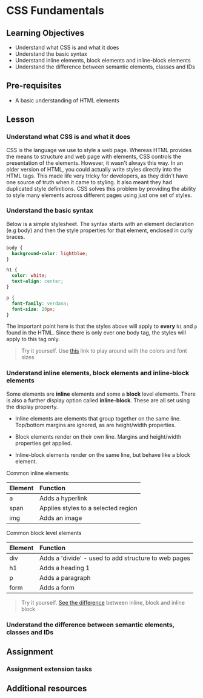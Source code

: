 # CSS Fundamentals

## Learning Objectives

- Understand what CSS is and what it does
- Understand the basic syntax
- Understand inline elements, block elements and inline-block elements
- Understand the difference between semantic elements, classes and IDs

## Pre-requisites

- A basic understanding of HTML elements

## Lesson

### Understand what CSS is and what it does

CSS is the language we use to style a web page. Whereas HTML provides the means to structure and web page with elements, CSS controls the presentation of the elements. However, it wasn't always this way. In an older version of HTML, you could actually write styles directly into the HTML tags. This made life very tricky for developers, as they didn't have one source of truth when it came to styling. It also meant they had duplicated style definitions. CSS solves this problem by providing the ability to style many elements across different pages using just one set of styles.

### Understand the basic syntax

Below is a simple stylesheet. The syntax starts with an element declaration (e.g body) and then the style properties for that element, enclosed in curly braces.

```css
body {
  background-color: lightblue;
}

h1 {
  color: white;
  text-align: center;
}

p {
  font-family: verdana;
  font-size: 20px;
}
```

The important point here is that the styles above will apply to **every** `h1` and `p` found in the HTML. Since there is only ever one body tag, the styles will apply to this tag only.

> Try it yourself. Use [this](https://jsfiddle.net/htvo4xsj/4/) link to play around with the colors and font sizes

### Understand inline elements, block elements and inline-block elements

Some elements are **inline** elements and some a **block** level elements. There is also a further display option called **inline-block**. These are all set using the display property.

- Inline elements are elements that group together on the same line. Top/bottom margins are ignored, as are height/width properties.

- Block elements render on their own line. Margins and height/width properties get applied.

- Inline-block elements render on the same line, but behave like a block element.

Common inline elements:

| Element | Function                            |
| :------ | :---------------------------------- |
| a       | Adds a hyperlink                    |
| span    | Applies styles to a selected region |
| img     | Adds an image                       |

Common block level elements

| Element | Function                                             |
| :------ | :--------------------------------------------------- |
| div     | Adds a 'divide' - used to add structure to web pages |
| h1      | Adds a heading 1                                     |
| p       | Adds a paragraph                                     |
| form    | Adds a form                                          |

> Try it yourself. [See the difference](https://jsfiddle.net/pj8f240b/10/) between inline, block and inline block

### Understand the difference between semantic elements, classes and IDs

## Assignment

### Assignment extension tasks

## Additional resources

